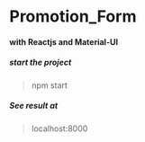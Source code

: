 # Promotion_Form

#### with Reactjs and Material-UI

##### start the project
> npm start

##### See result at
>localhost:8000


